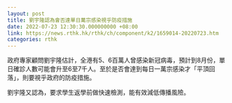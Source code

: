 ```yaml
---
layout: post
title: 劉宇隆認為會否達單日萬宗感染視乎防疫措施
date: 2022-07-23 12:30:30.000000000 +08:00
link: https://news.rthk.hk/rthk/ch/component/k2/1659014-20220723.htm
categories: rthk
---
```


政府專家顧問劉宇隆估計，全港有5、6百萬人曾感染新冠病毒，預計到8月份，單日確診人數可能會升至6至7千人。至於是否會達到每日一萬宗感染才「平頂回落」，則要視乎政府的防疫措施。

劉宇隆又認為，要求學生返學前做快速檢測，能有效減低傳播風險。
